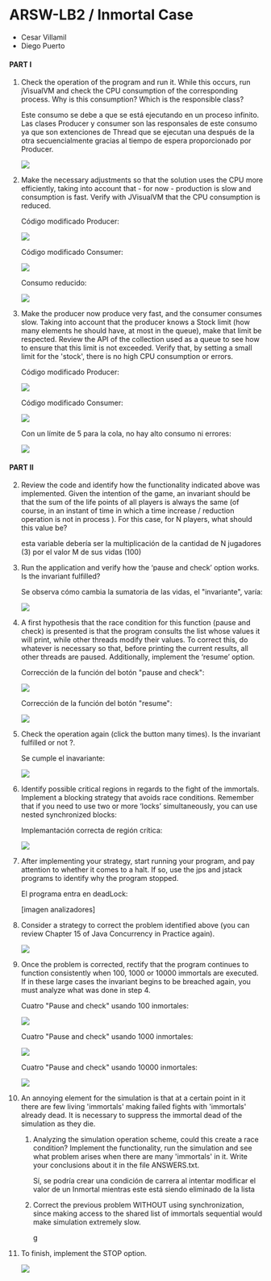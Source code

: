 # ARSW-LB2 / Inmortal Case

- Cesar Villamil
- Diego Puerto

#### **PART I**

1. Check the operation of the program and run it. While this occurs, run jVisualVM and check the CPU consumption of the corresponding process. Why is this consumption? Which is the responsible class?

    Este consumo se debe a que se está ejecutando en un proceso infinito. Las clases Producer y consumer son las responsales de este consumo ya que son extenciones de Thread que se ejecutan una después de la otra secuencialmente gracias al tiempo de espera proporcionado por Producer.

    ![](/image/1.jpg)

2. Make the necessary adjustments so that the solution uses the CPU more efficiently, taking into account that - for now - production is slow and consumption is fast. Verify with JVisualVM that the CPU consumption is reduced. 

    Código modificado Producer:
    
    ![](/image/pro1.jpg)
    
    Código modificado Consumer:
    
    ![](/image/con1.jpg)
    
    Consumo reducido:
    
    ![](/image/2.jpg)
 
3. Make the producer now produce very fast, and the consumer consumes slow. Taking into account that the producer knows a Stock limit (how many elements he should have, at most in the queue), make that limit be respected. Review the API of the collection used as a queue to see how to ensure that this limit is not exceeded. Verify that, by setting a small limit for the 'stock', there is no high CPU consumption or errors.

    Código modificado Producer:
    
    ![](/image/pro2.jpg)
    
    Código modificado Consumer:
    
    ![](/image/con2.jpg)
    
    Con un límite de 5 para la cola, no hay alto consumo ni errores:
    
    ![](/image/limite5.jpg)
    
#### **PART II**

2. Review the code and identify how the functionality indicated above was implemented. Given the intention of the game, an invariant should be that the sum of the life points of all players is always the same (of course, in an instant of time in which a time increase / reduction operation is not in process ). For this case, for N players, what should this value be?
    
    esta variable debería ser la multiplicación de la cantidad de N jugadores (3) por el valor M de sus vidas (100)
    
3. Run the application and verify how the ‘pause and check’ option works. Is the invariant fulfilled?

    Se observa cómo cambia la sumatoria de las vidas, el "invariante", varía:

    ![](/image/cambia.jpg)
    
4. A first hypothesis that the race condition for this function (pause and check) is presented is that the program consults the list whose values ​​it will print, while other threads modify their values. To correct this, do whatever is necessary so that, before printing the current results, all other threads are paused. Additionally, implement the ‘resume’ option.

    Corrección de la función del botón "pause and check":

    ![](/image/pauseAndCheck.jpg)
    
    Corrección de la función del botón "resume":
    
    ![](/image/resume.jpg)
    
5. Check the operation again (click the button many times). Is the invariant fulfilled or not ?.

    Se cumple el inavariante:

    ![](/image/Invariante3.jpg)
    
6. Identify possible critical regions in regards to the fight of the immortals. Implement a blocking strategy that avoids race conditions. Remember that if you need to use two or more ‘locks’ simultaneously, you can use nested synchronized blocks:

    Implemantación correcta de región crítica:
    
    ![](/image/bloqueo.jpg)
    
7. After implementing your strategy, start running your program, and pay attention to whether it comes to a halt. If so, use the jps and jstack programs to identify why the program stopped.

    El programa entra en deadLock:
    
    [imagen analizadores]
    
8. Consider a strategy to correct the problem identified above (you can review Chapter 15 of Java Concurrency in Practice again).

    ![](/image/regionCritica.jpg)

9. Once the problem is corrected, rectify that the program continues to function consistently when 100, 1000 or 10000 immortals are executed. If in these large cases the invariant begins to be breached again, you must analyze what was done in step 4.

    Cuatro "Pause and check" usando 100 inmortales:
    
    ![](/image/100.jpg)
    
    Cuatro "Pause and check" usando 1000 inmortales:
    
    ![](/image/1000.jpg)
    
    Cuatro "Pause and check" usando 10000 inmortales:
    
    ![](/image/10000.jpg)

10. An annoying element for the simulation is that at a certain point in it there are few living 'immortals' making failed fights with 'immortals' already dead. It is necessary to suppress the immortal dead of the simulation as they die. 
    1. Analyzing the simulation operation scheme, could this create a race condition? Implement the functionality, run the simulation and see what problem arises when there are many 'immortals' in it. Write your conclusions about it in the file ANSWERS.txt. 
    
        Sí, se podría crear una condición de carrera al intentar modificar el valor de un Inmortal mientras este está siendo eliminado de la lista

    2. Correct the previous problem WITHOUT using synchronization, since making access to the shared list of immortals sequential would make simulation extremely slow. 
    
        g

11. To finish, implement the STOP option.

    ![](/image/stop.jpg)